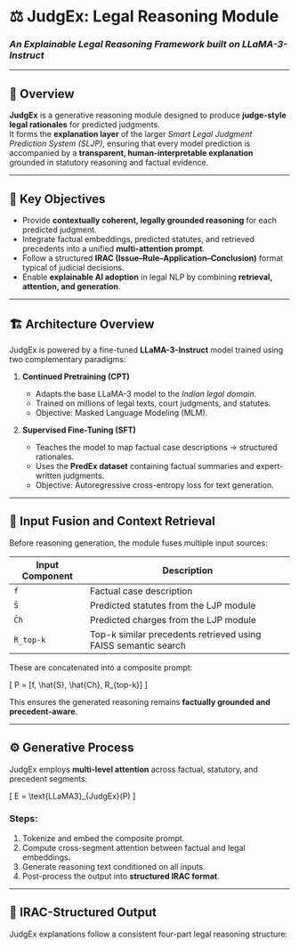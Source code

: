 # ⚖️ JudgEx: Legal Reasoning Module
### _An Explainable Legal Reasoning Framework built on LLaMA-3-Instruct_

---

## 🧠 Overview
**JudgEx** is a generative reasoning module designed to produce **judge-style legal rationales** for predicted judgments.  
It forms the **explanation layer** of the larger _Smart Legal Judgment Prediction System (SLJP)_, ensuring that every model prediction is accompanied by a **transparent, human-interpretable explanation** grounded in statutory reasoning and factual evidence.

---

## 🎯 Key Objectives
- Provide **contextually coherent, legally grounded reasoning** for each predicted judgment.  
- Integrate factual embeddings, predicted statutes, and retrieved precedents into a unified **multi-attention prompt**.  
- Follow a structured **IRAC (Issue–Rule–Application–Conclusion)** format typical of judicial decisions.  
- Enable **explainable AI adoption** in legal NLP by combining **retrieval, attention, and generation**.

---

## 🏗️ Architecture Overview
JudgEx is powered by a fine-tuned **LLaMA-3-Instruct** model trained using two complementary paradigms:

1. **Continued Pretraining (CPT)**  
   - Adapts the base LLaMA-3 model to the _Indian legal domain_.  
   - Trained on millions of legal texts, court judgments, and statutes.  
   - Objective: Masked Language Modeling (MLM).  

2. **Supervised Fine-Tuning (SFT)**  
   - Teaches the model to map factual case descriptions → structured rationales.  
   - Uses the **PredEx dataset** containing factual summaries and expert-written judgments.  
   - Objective: Autoregressive cross-entropy loss for text generation.

---

## 🧩 Input Fusion and Context Retrieval
Before reasoning generation, the module fuses multiple input sources:

| Input Component | Description |
|-----------------|--------------|
| `f` | Factual case description |
| `Ŝ` | Predicted statutes from the LJP module |
| `Ĉh` | Predicted charges from the LJP module |
| `R_top-k` | Top-k similar precedents retrieved using FAISS semantic search |

These are concatenated into a composite prompt:

\[
P = [f, \hat{S}, \hat{Ch}, R_{top-k}]
\]

This ensures the generated reasoning remains **factually grounded and precedent-aware**.

---

## ⚙️ Generative Process
JudgEx employs **multi-level attention** across factual, statutory, and precedent segments:

\[
E = \text{LLaMA3}_{JudgEx}(P)
\]

### Steps:
1. Tokenize and embed the composite prompt.  
2. Compute cross-segment attention between factual and legal embeddings.  
3. Generate reasoning text conditioned on all inputs.  
4. Post-process the output into **structured IRAC format**.

---

## 📘 IRAC-Structured Output
JudgEx explanations follow a consistent four-part legal reasoning structure:

